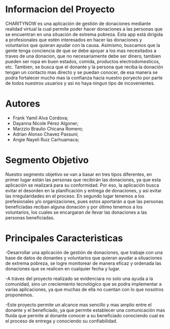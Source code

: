 # Informacion del Proyecto
CHARITYNOW es una aplicación de gestión de donaciones mediante realidad virtual la cual permite poder hacer donaciones a las personas que se encuentran en una situación de extrema pobreza. Esta app está dirigida a profesionales que estén interesados en hacer las donaciones y voluntarios que quieran ayudar con la causa. Asimismo, buscamos que la gente tenga conciencia de que se debe apoyar a los mas necesitados a traves de una donacion, que no necesariamente debe ser dinero, tambien pueden ser ropa en buen estados, comida, productos electrodomesticos, etc. Tambien, se busca que el donante y la persona que reciba la donación tengan un contacto mas directo y se puedan conocer, de esa manera se podra fortalecer mucho mas la confianza hacia nuestro poryecto por parte de todos nuestros usuarios y asi no haya ningun tipo de incovenientes.

# Autores
- Frank Yamil Alva Cordova;
- Dayanna Nicole Pérez Algoner;
- Marzzio Braulio Chicana Romero;
- Adrian Alonso Chavez Passuni;
- Angie Nayeli Ruiz Carhuamaca;

# Segmento Objetivo
Nuestro segmento objetivo se van a basar en tres tipos diferentes, en primer lugar están las personas que recibirán las donaciones, ya que esta aplicación se realizará para su conformidad. Por eso, la aplicación busca evitar el desorden en la planificación y entrega de donaciones, y así evitar las irregularidades en el proceso. En segundo lugar tenemos a los prefesionales y/o organizaciones, pues estos aportarán a que las personas beneficiadas reciban alguna donación y por último tenemos a los voluntarios, los cuales se encargaran de llevar las donaciones a las personas beneficiadas.

# Principales Caracteristicas
-Desarrollar una aplicación de gestión de donaciones, que trabaje con una base de datos de donantes y voluntarios que quieran ayudar a situaciones de extrema pobreza, se logre monitorear de manera eficaz y ordenada las donaciones que se realicen en cualquier fecha y lugar. 

-A tráves del proyecto realizado se evidenciara no solo una ayuda a la comunidad, sino un creciemiento tecnológico que se podra implementar a varias aplicaciones, ya que muchas de ella no cuentan con lo que nosotros proponemos.

-Este proyecto permite un alcance mas sencillo y mas amplio entre el donante y el beneficiado, ya que permite establecer una comunicación mas fluida que permite al donante conocer a su beneficiado conociendo cual es el proceso de entrega y conociendo su confiabilidad.
